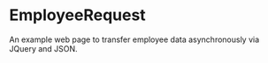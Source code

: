 EmployeeRequest
===============

An example web page to transfer employee data asynchronously via JQuery and JSON.
